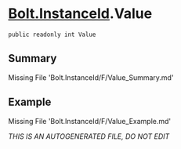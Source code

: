 # [Bolt.InstanceId](Types/Bolt.InstanceId.md).Value
`public readonly int Value`
## Summary
Missing File 'Bolt.InstanceId/F/Value_Summary.md'
## Example
Missing File 'Bolt.InstanceId/F/Value_Example.md'

*THIS IS AN AUTOGENERATED FILE, DO NOT EDIT*

